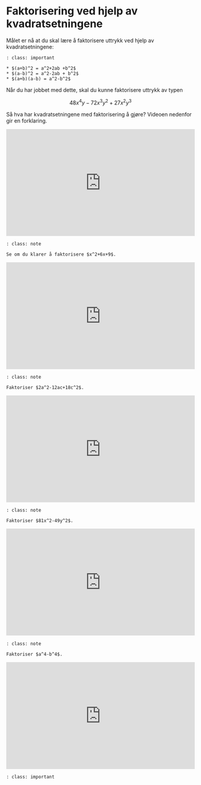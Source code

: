 # Faktorisering ved hjelp av kvadratsetningene

Målet er nå at du skal lære å faktorisere uttrykk ved hjelp av kvadratsetningene:


```{admonition} De tre Kvadratsetningene
: class: important

* $(a+b)^2 = a^2+2ab +b^2$
* $(a-b)^2 = a^2-2ab + b^2$
* $(a+b)(a-b) = a^2-b^2$
```

Når du har jobbet med dette, skal du kunne faktorisere uttrykk av typen

$$ 48x^4y-72x^3y^2+27x^2y^3$$


Så hva har kvadratsetningene med faktorisering å gjøre? Videoen nedenfor gir en forklaring. 

<div style="padding:56.6% 0 0 0;position:relative;"><iframe src="https://player.vimeo.com/video/291465760?h=66c5dda422&title=0&byline=0&portrait=0" style="position:absolute;top:0;left:0;width:100%;height:100%;" frameborder="0" allow="autoplay; fullscreen; picture-in-picture" allowfullscreen></iframe></div><script src="https://player.vimeo.com/api/player.js"></script>


```{admonition} Oppgave 1
: class: note

Se om du klarer å faktorisere $x^2+6x+9$.

```

<div style="padding:56.6% 0 0 0;position:relative;"><iframe src="https://player.vimeo.com/video/291466511?h=52ca46ba70&title=0&byline=0&portrait=0" style="position:absolute;top:0;left:0;width:100%;height:100%;" frameborder="0" allow="autoplay; fullscreen; picture-in-picture" allowfullscreen></iframe></div><script src="https://player.vimeo.com/api/player.js"></script>


```{admonition} Oppgave 2
: class: note

Faktoriser $2a^2-12ac+18c^2$.
```

<div style="padding:56.6% 0 0 0;position:relative;"><iframe src="https://player.vimeo.com/video/291466887?h=ded6246839&title=0&byline=0&portrait=0" style="position:absolute;top:0;left:0;width:100%;height:100%;" frameborder="0" allow="autoplay; fullscreen; picture-in-picture" allowfullscreen></iframe></div><script src="https://player.vimeo.com/api/player.js"></script>


```{admonition} Oppgave  3
: class: note

Faktoriser $81x^2-49y^2$.

```

<div style="padding:56.6% 0 0 0;position:relative;"><iframe src="https://player.vimeo.com/video/291467134?h=8f9e21bd83&title=0&byline=0&portrait=0" style="position:absolute;top:0;left:0;width:100%;height:100%;" frameborder="0" allow="autoplay; fullscreen; picture-in-picture" allowfullscreen></iframe></div><script src="https://player.vimeo.com/api/player.js"></script>

```{admonition} Oppgave 4
: class: note

Faktoriser $a^4-b^4$.

```

<div style="padding:56.6% 0 0 0;position:relative;"><iframe src="https://player.vimeo.com/video/291467446?h=83d5777c03&title=0&byline=0&portrait=0" style="position:absolute;top:0;left:0;width:100%;height:100%;" frameborder="0" allow="autoplay; fullscreen; picture-in-picture" allowfullscreen></iframe></div><script src="https://player.vimeo.com/api/player.js"></script>


```{admonition} Oppgave 5
: class: important


```